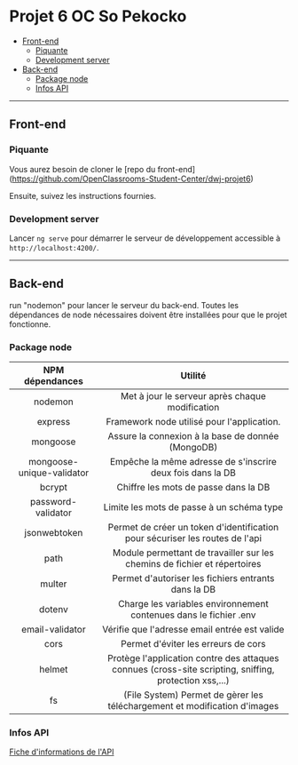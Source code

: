# Projet 6 OC So Pekocko
  - [Front-end](#front-end)
    - [Piquante](#piquante)
    - [Development server](#development-server)
  - [Back-end](#back-end)
    - [Package node](#package-node)
    - [Infos API](#infos-api)
--------------------------------------------------------------------------------------------------------------------
## Front-end 

### Piquante

Vous aurez besoin de cloner le [repo du front-end] (https://github.com/OpenClassrooms-Student-Center/dwj-projet6)

Ensuite, suivez les instructions fournies.

### Development server

Lancer `ng serve` pour démarrer le serveur de développement accessible à `http://localhost:4200/`.

--------------------------------------------------------------------------------------------------------------------
## Back-end

run "nodemon" pour lancer le serveur du back-end. Toutes les dépendances de node nécessaires doivent être installées pour que le projet fonctionne.


### Package node 


| NPM dépendances                   | Utilité                                                                                                       |
|:---------------------------------:|:-------------------------------------------------------------------------------------------------------------:|
| nodemon                           |Met à jour le serveur après chaque modification                                                                |
| express                           |Framework node utilisé pour l'application.                                                                     |
| mongoose                          |Assure la connexion à la base de donnée (MongoDB)                                                              |
| mongoose-unique-validator         |Empêche la même adresse de s'inscrire deux fois dans la DB                                                     |
| bcrypt                            |Chiffre les mots de passe dans la DB                                                                           |
| password-validator                |Limite les mots de passe à un schéma type                                                                      |
| jsonwebtoken                      |Permet de créer un token d'identification pour sécuriser les routes de l'api                                   |
| path                              |Module permettant de travailler sur les chemins de fichier et répertoires                                      |
| multer                            |Permet d'autoriser les fichiers entrants dans la DB                                                            |
| dotenv                            |Charge les variables environnement contenues dans le fichier .env                                              |
| email-validator                   |Vérifie que l'adresse email entrée est valide                                                                  |
| cors                              |Permet d'éviter les erreurs de cors                                                                            |
| helmet                            |Protège l'application contre des attaques connues (cross-site scripting, sniffing, protection xss,...)         |
| fs                                |(File System) Permet de gèrer les téléchargement et modification d'images                                      |

### Infos API


 [Fiche d'informations de l'API](https://s3-eu-west-1.amazonaws.com/course.oc-static.com/projects/DWJ_FR_P6/Guidelines+API.pdf "Redirection sur le lien fournit par Openclassrooms")
